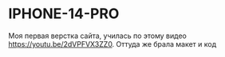 # IPHONE-14-PRO
Моя первая верстка сайта, училась по этому видео https://youtu.be/2dVPFVX3ZZ0. Оттуда же брала макет и код
